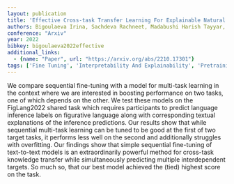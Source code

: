 ```yaml
---
layout: publication
title: 'Effective Cross-task Transfer Learning For Explainable Natural Language Inference With T5'
authors: Bigoulaeva Irina, Sachdeva Rachneet, Madabushi Harish Tayyar, Villavicencio Aline, Gurevych Iryna
conference: "Arxiv"
year: 2022
bibkey: bigoulaeva2022effective
additional_links:
  - {name: "Paper", url: "https://arxiv.org/abs/2210.17301"}
tags: ['Fine Tuning', 'Interpretability And Explainability', 'Pretraining Methods', 'Training Techniques']
---
```

We compare sequential fine-tuning with a model for multi-task learning in the context where we are interested in boosting performance on two tasks, one of which depends on the other. We test these models on the FigLang2022 shared task which requires participants to predict language inference labels on figurative language along with corresponding textual explanations of the inference predictions. Our results show that while sequential multi-task learning can be tuned to be good at the first of two target tasks, it performs less well on the second and additionally struggles with overfitting. Our findings show that simple sequential fine-tuning of text-to-text models is an extraordinarily powerful method for cross-task knowledge transfer while simultaneously predicting multiple interdependent targets. So much so, that our best model achieved the (tied) highest score on the task.
